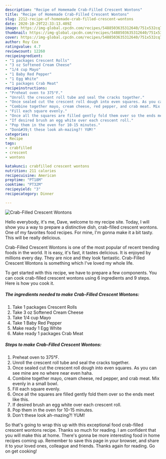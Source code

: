 ```yaml
---
description: "Recipe of Homemade Crab-Filled Crescent Wontons"
title: "Recipe of Homemade Crab-Filled Crescent Wontons"
slug: 2212-recipe-of-homemade-crab-filled-crescent-wontons
date: 2020-10-29T22:33:13.409Z
image: https://img-global.cpcdn.com/recipes/5488503635312640/751x532cq70/crab-filled-crescent-wontons-recipe-main-photo.jpg
thumbnail: https://img-global.cpcdn.com/recipes/5488503635312640/751x532cq70/crab-filled-crescent-wontons-recipe-main-photo.jpg
cover: https://img-global.cpcdn.com/recipes/5488503635312640/751x532cq70/crab-filled-crescent-wontons-recipe-main-photo.jpg
author: Roy Cox
ratingvalue: 4.7
reviewcount: 12260
recipeingredient:
- "1 packages Crescent Rolls"
- "3 oz Softened Cream Cheese"
- "1/4 cup Mayo"
- "1 Baby Red Pepper"
- "1 Egg White"
- "1 packages Crab Meat"
recipeinstructions:
- "Preheat oven to 375°F."
- "Unroll the crescent roll tube and seal the cracks together."
- "Once sealed cut the crescent roll dough into even squares. As you can see mine are no where near even haha."
- "Combine together mayo, cream cheese, red pepper, and crab meat. Mix evenly in a small bowl."
- "Fill each square evenly."
- "Once all the squares are filled gently fold them over so the ends meet like this."
- "If desired brush an egg white over each crescent roll."
- "Pop them in the oven for 10-15 minutes."
- "Don&#39;t these look ah-mazing?! YUM!"
categories:
- Recipe
tags:
- crabfilled
- crescent
- wontons

katakunci: crabfilled crescent wontons 
nutrition: 211 calories
recipecuisine: American
preptime: "PT18M"
cooktime: "PT32M"
recipeyield: "3"
recipecategory: Dinner

---
```



![Crab-Filled Crescent Wontons](https://img-global.cpcdn.com/recipes/5488503635312640/751x532cq70/crab-filled-crescent-wontons-recipe-main-photo.jpg)

Hello everybody, it's me, Dave, welcome to my recipe site. Today, I will show you a way to prepare a distinctive dish, crab-filled crescent wontons. One of my favorites food recipes. For mine, I'm gonna make it a bit tasty. This will be really delicious.

Crab-Filled Crescent Wontons is one of the most popular of recent trending foods in the world. It is easy, it's fast, it tastes delicious. It is enjoyed by millions every day. They are nice and they look fantastic. Crab-Filled Crescent Wontons is something which I've loved my whole life.




To get started with this recipe, we have to prepare a few components. You can cook crab-filled crescent wontons using 6 ingredients and 9 steps. Here is how you cook it.

<!--inarticleads1-->

##### The ingredients needed to make Crab-Filled Crescent Wontons:

1. Take 1 packages Crescent Rolls
1. Take 3 oz Softened Cream Cheese
1. Take 1/4 cup Mayo
1. Take 1 Baby Red Pepper
1. Make ready 1 Egg White
1. Make ready 1 packages Crab Meat




<!--inarticleads2-->

##### Steps to make Crab-Filled Crescent Wontons:

1. Preheat oven to 375°F.
1. Unroll the crescent roll tube and seal the cracks together.
1. Once sealed cut the crescent roll dough into even squares. As you can see mine are no where near even haha.
1. Combine together mayo, cream cheese, red pepper, and crab meat. Mix evenly in a small bowl.
1. Fill each square evenly.
1. Once all the squares are filled gently fold them over so the ends meet like this.
1. If desired brush an egg white over each crescent roll.
1. Pop them in the oven for 10-15 minutes.
1. Don&#39;t these look ah-mazing?! YUM!




So that's going to wrap this up with this exceptional food crab-filled crescent wontons recipe. Thanks so much for reading. I am confident that you will make this at home. There's gonna be more interesting food in home recipes coming up. Remember to save this page in your browser, and share it to your loved ones, colleague and friends. Thanks again for reading. Go on get cooking!
